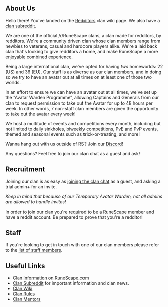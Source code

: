 ## About Us

Hello there! You've landed on the [Redditors](http://services.runescape.com/m=clan-home/clan/Redditors) clan wiki page. We also have a [clan subreddit](http://www.reddit.com/r/RedditorsRS).

We are one of the official /r/RuneScape clans, a clan made for redditors, by redditors. We're a community driven clan whose clan members range from newbies to veterans, casual and hardcore players alike. We're a laid back clan that's looking to give redditors a home, and make RuneScape a more enjoyable combined experience.

Being a large international clan, we've opted for having *two* homeworlds: 22 (US) and 36 (EU). Our staff is as diverse as our clan members, and in doing so we try to have an avatar out at all times on at least one of those two worlds.

In an effort to ensure we can have an avatar out at all times, we've set up the “Avatar Warden Programme”, allowing Captains and Generals from our clan to request permission to take out the Avatar for up to 48 hours per week. In other words, 7 non-staff clan members are given the opportunity to take out the avatar every week!

We host a multitude of events and competitions every month, including but not limited to daily sinkholes, biweekly competitions, PvE and PvP events, themed and seasonal events such as trick-or-treating, and more! 

Wanna hang out with us outside of RS? Join our [Discord](https://discord.gg/0oAzyeHMAl0I33sR)!

Any questions? Feel free to join our clan chat as a guest and ask!

## Recruitment

Joining our clan is as easy as [joining the clan chat](http://imgur.com/a/We8E2) as a guest, and asking a trial admin+ for an invite.

*Keep in mind that because of our Temporary Avatar Warden, not all admins are allowed to handle invites!*

In order to join our clan you're required to be a RuneScape member and have a reddit account. Be prepared to prove that you're a redditor!

## Staff

If you're looking to get in touch with one of our clan members please refer to the [list of staff members](http://www.reddit.com/r/RedditorsRS/wiki/staff).

## Useful Links

* [Clan Information on RuneScape.com](http://services.runescape.com/m=clan-home/clan/Redditors)
* [Clan Subreddit](http://www.reddit.com/r/RedditorsRS) for important information and clan news.
* [Clan Wiki](http://www.reddit.com/r/RedditorsRS/wiki)
* [Clan Rules](http://www.reddit.com/r/RedditorsRS/wiki/clan-rules)
* [Clan Mentors](http://www.reddit.com/r/RedditorsRS/wiki/mentors)